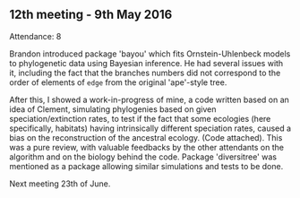 12th meeting - 9th May 2016
----
Attendance: 8

Brandon introduced package 'bayou' which fits Ornstein-Uhlenbeck models to phylogenetic data using Bayesian inference. He had several issues with it, including the fact that the branches numbers did not correspond to the order of elements of `edge` from the original 'ape'-style tree.

After this, I showed a work-in-progress of mine, a code written based on an idea of Clement, simulating phylogenies based on given speciation/extinction rates, to test if the fact that some ecologies (here specifically, habitats) having intrinsically different speciation rates, caused a bias on the reconstruction of the ancestral ecology. (Code attached). This was a pure review, with valuable feedbacks by the other attendants on the algorithm and on the biology behind the code. Package 'diversitree' was mentioned as a package allowing similar simulations and tests to be done.

Next meeting 23th of June.
